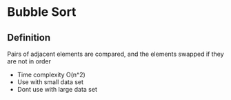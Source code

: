 # Bubble Sort
## Definition
<p>Pairs of adjacent elements are compared, and the elements swapped if they are not in order</p>

- Time complexity O(n^2)
- Use with small data set 
- Dont use with large data set
